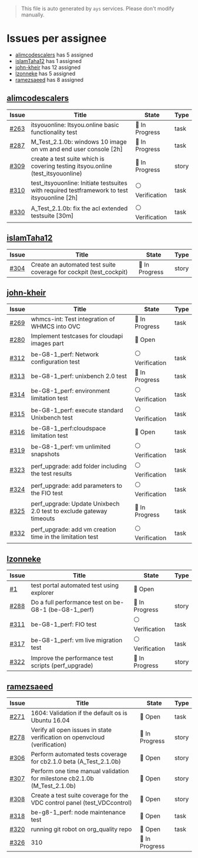 > This file is auto generated by `ays` services. Please don't modify manually.

# Issues per assignee
- [alimcodescalers](#alimcodescalers) has 5 assigned
- [islamTaha12](#islamtaha12) has 1 assigned
- [john-kheir](#john-kheir) has 12 assigned
- [lzonneke](#lzonneke) has 5 assigned
- [ramezsaeed](#ramezsaeed) has 8 assigned



## [alimcodescalers](https://github.com/alimcodescalers)

|Issue|Title|State|Type|
|-----|-----|-----|----|
|[#263](https://github.com/gig-projects/org_quality/issues/263)|itsyouonline: Itsyou.online basic functionality test|:large_blue_circle: In Progress|task|
|[#287](https://github.com/gig-projects/org_quality/issues/287)|M_Test_2.1.0b: windows 10 image on vm and end user console [2h]|:large_blue_circle: In Progress|task|
|[#309](https://github.com/gig-projects/org_quality/issues/309)|create a test suite which is covering testing itsyou.online (test_itsyouonline)|:large_blue_circle: In Progress|story|
|[#310](https://github.com/gig-projects/org_quality/issues/310)|test_itsyouonline: Initiate testsuites with required testframework to test itsyouonline [2h]|:white_circle: Verification|task|
|[#330](https://github.com/gig-projects/org_quality/issues/330)|A_Test_2.1.0b: fix the acl extended testsuite [30m]|:white_circle: Verification|task|


## [islamTaha12](https://github.com/islamTaha12)

|Issue|Title|State|Type|
|-----|-----|-----|----|
|[#304](https://github.com/gig-projects/org_quality/issues/304)|Create an automated test suite coverage for cockpit (test_cockpit)|:large_blue_circle: In Progress|story|


## [john-kheir](https://github.com/john-kheir)

|Issue|Title|State|Type|
|-----|-----|-----|----|
|[#269](https://github.com/gig-projects/org_quality/issues/269)|whmcs-int: Test integration of WHMCS into OVC|:large_blue_circle: In Progress|task|
|[#280](https://github.com/gig-projects/org_quality/issues/280)|Implement testcases for cloudapi images part|:red_circle: Open||
|[#312](https://github.com/gig-projects/org_quality/issues/312)|be-G8-1_perf: Network configuration test|:white_circle: Verification|task|
|[#313](https://github.com/gig-projects/org_quality/issues/313)|be-G8-1_perf: unixbench 2.0 test|:large_blue_circle: In Progress|task|
|[#314](https://github.com/gig-projects/org_quality/issues/314)|be-G8-1_perf: environment limitation test|:white_circle: Verification|task|
|[#315](https://github.com/gig-projects/org_quality/issues/315)|be-G8-1_perf: execute standard Unixbench test|:white_circle: Verification|task|
|[#316](https://github.com/gig-projects/org_quality/issues/316)|be-G8-1_perf:cloudspace limitation test|:red_circle: Open|task|
|[#319](https://github.com/gig-projects/org_quality/issues/319)|be-G8-1_perf: vm unlimited snapshots|:white_circle: Verification|task|
|[#323](https://github.com/gig-projects/org_quality/issues/323)|perf_upgrade: add folder including the test results|:white_circle: Verification|task|
|[#324](https://github.com/gig-projects/org_quality/issues/324)|perf_upgrade: add parameters to the FIO test|:white_circle: Verification|task|
|[#325](https://github.com/gig-projects/org_quality/issues/325)|perf_upgrade: Update Unixbech 2.0 test to exclude gateway timeouts|:large_blue_circle: In Progress|task|
|[#332](https://github.com/gig-projects/org_quality/issues/332)|perf_upgrade: add vm creation time in the limitation test|:white_circle: Verification|task|


## [lzonneke](https://github.com/lzonneke)

|Issue|Title|State|Type|
|-----|-----|-----|----|
|[#1](https://github.com/gig-projects/org_quality/issues/1)|test portal automated test using explorer|:red_circle: Open||
|[#288](https://github.com/gig-projects/org_quality/issues/288)|Do a full performance test on be-G8-1 (be-G8-1_perf)|:large_blue_circle: In Progress|story|
|[#311](https://github.com/gig-projects/org_quality/issues/311)|be-G8-1_perf: FIO test|:white_circle: Verification|task|
|[#317](https://github.com/gig-projects/org_quality/issues/317)|be-G8-1_perf: vm live migration test|:white_circle: Verification|task|
|[#322](https://github.com/gig-projects/org_quality/issues/322)|Improve the performance test scripts (perf_upgrade)|:large_blue_circle: In Progress|story|


## [ramezsaeed](https://github.com/ramezsaeed)

|Issue|Title|State|Type|
|-----|-----|-----|----|
|[#271](https://github.com/gig-projects/org_quality/issues/271)|1604: Validation if the default os is Ubuntu 16.04|:red_circle: Open|task|
|[#278](https://github.com/gig-projects/org_quality/issues/278)|Verify all open issues in state verification on openvcloud (verification)|:large_blue_circle: In Progress|story|
|[#306](https://github.com/gig-projects/org_quality/issues/306)|Perform automated tests coverage for cb2.1.0 beta (A_Test_2.1.0b)|:red_circle: Open|story|
|[#307](https://github.com/gig-projects/org_quality/issues/307)|Perform one time manual validation for milestone cb2.1.0b (M_Test_2.1.0b)|:red_circle: Open|story|
|[#308](https://github.com/gig-projects/org_quality/issues/308)|Create a test suite coverage for the VDC control panel (test_VDCcontrol)|:red_circle: Open|story|
|[#318](https://github.com/gig-projects/org_quality/issues/318)|be-g8-1_perf: node maintenance test|:red_circle: Open|task|
|[#320](https://github.com/gig-projects/org_quality/issues/320)|running git robot on org_quality repo|:red_circle: Open|task|
|[#326](https://github.com/gig-projects/org_quality/issues/326)|310|:large_blue_circle: In Progress||

